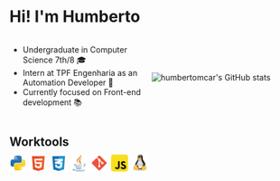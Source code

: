 <div style="display: grid; grid-template-columns: 1fr 1fr; align-items: center">
    <h1 style="grid-column: 1 / 2">Hi! I'm Humberto</h1>
    <ul style="grid-column: 1">
        <li>Undergraduate in Computer Science 7th/8 🎓</li>
        <li>Intern at TPF Engenharia as an Automation Developer 💼</li>
        <li>Currently focused on Front-end development 📚</li>
    </ul>
        <img alt="humbertomcar's GitHub stats" src="https://github-readme-stats.vercel.app/api?username=humbertomcar&theme=onedark" style="max-width: 300px; grid-column: 2">
</div>

<div style="justify-content: center">
    <h2 style="margin-bottom: 10px">Worktools</h2>
    <ul style="display: flex; list-style: none; justify-content: start; margin-top: 10px; gap: 6px; padding: 0px; margin: 0px; align-items: center">
        <li>
            <img alt="Python" src="./images/python-svgrepo-com.svg" style="width: 30px; height: 30px">
        </li>
        <li>
            <img alt="HTML" src="./images/html-5-svgrepo-com.svg" style="width: 30px; height: 30px">
        </li>
        <li>
            <img alt="CSS" src="./images/css-3-svgrepo-com.svg" style="width: 30px; height: 30px">
        </li>
        <li>
            <img alt="java" src="./images/java-svgrepo-com.svg" style="width: 30px; height: 30px">
        </li>
        <li>
            <img alt="Git" src="./images/git-svgrepo-com.svg" style="width: 30px; height: 30px">
        </li>
        <li>
            <img alt="JS" src="./images/javascript-svgrepo-com.svg" style="width: 30px; height: 30px">
        </li>
        <li>
            <img alt="Linux" src="./images/linux-tux-svgrepo-com.svg" style="width: 30px; height: 30px">
        </li>
    <ul>
</div>
